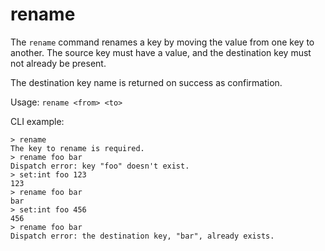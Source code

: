 # rename

The `rename` command renames a key by moving the value from one key to another.
The source key must have a value, and the destination key must not already be
present.

The destination key name is returned on success as confirmation.

Usage: `rename <from> <to>`

CLI example:

```
> rename
The key to rename is required.
> rename foo bar
Dispatch error: key "foo" doesn't exist.
> set:int foo 123
123
> rename foo bar
bar
> set:int foo 456
456
> rename foo bar
Dispatch error: the destination key, "bar", already exists.
```
